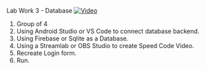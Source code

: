 Lab Work 3 - Database
[![Video](https://img.youtube.com/vi/1gSb6xtFhdk/maxresdefault.jpg)](https://www.youtube.com/watch?v=1gSb6xtFhdk)
1. Group of 4
2. Using Android Studio or VS Code to connect database backend.
3. Using Firebase or Sqlite as a Database.
4. Using a Streamlab or OBS Studio to create Speed Code Video.
5. Recreate Login form.
6. Run.
